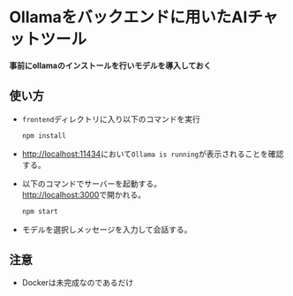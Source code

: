 # Ollamaをバックエンドに用いたAIチャットツール
**事前にollamaのインストールを行いモデルを導入しておく**
## 使い方
* `frontend`ディレクトリに入り以下のコマンドを実行
    ```bash
    npm install
    ```
* [http://localhost:11434](http://localhost:11434)において`Ollama is running`が表示されることを確認する。

* 以下のコマンドでサーバーを起動する。<br>
[http://localhost:3000](http://localhost:3000)で開かれる。
    ```bash
    npm start
    ```
* モデルを選択しメッセージを入力して会話する。

## 注意
* Dockerは未完成なのであるだけ